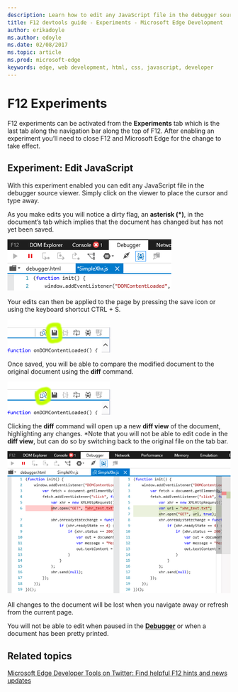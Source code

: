 ```yaml
---
description: Learn how to edit any JavaScript file in the debugger source viewer by enablind experiments.
title: F12 devtools guide - Experiments - Microsoft Edge Development
author: erikadoyle
ms.author: edoyle
ms.date: 02/08/2017
ms.topic: article
ms.prod: microsoft-edge
keywords: edge, web development, html, css, javascript, developer
---
```


# F12 Experiments

F12 experiments can be activated from the **Experiments** tab which is the last tab along the navigation bar along the top of F12. After enabling an experiment you’ll need to close F12 and Microsoft Edge for the change to take effect. 

## Experiment: Edit JavaScript

With this experiment enabled you can edit any JavaScript file in the debugger source viewer. Simply click on the viewer to place the cursor and type away.



As you make edits you will notice a dirty flag, an **asterisk (*)**, in the document’s tab which implies that the document has changed but has not yet been saved.


![Edge Experiment Flag](./media/Edge_Experiment_flag.png)

Your edits can then be applied to the page by pressing the save icon or using the keyboard shortcut CTRL + S.

![Edge Experiment Save](./media/Edge_Experiment_save.png)

Once saved, you will be able to compare the modified document to the original document using the **diff** command. 

![Edge Experiment Diff](./media/Edge_Experiment_diff.png)

Clicking the **diff** command will open up a new **diff view** of the document, highlighting any changes. *Note that you will not be able to edit code in the **diff view**, but can do so by switching back to the original file on the tab bar. 

![Edge Experiment Diff View](./media/Edge_Experiment_diff_view.png)

All changes to the document will be lost when you navigate away or refresh from the current page.

You will not be able to edit when paused in the **[Debugger](./debugger.md)** or when a document has been pretty printed.

## Related topics

[Microsoft Edge Developer Tools on Twitter: Find helpful F12 hints and news updates](https://twitter.com/EdgeDevTools)
